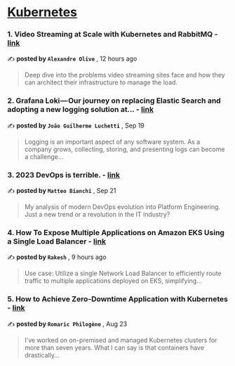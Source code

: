 
<h1><a href=https://medium.com/tag/kubernetes/recommended target="_blank" rel="noopener noreferrer">Kubernetes</a></h1>
<h3>1. Video Streaming at Scale with Kubernetes and RabbitMQ - <a href=https://medium.com/@alexandreolive/video-streaming-at-scale-with-kubernetes-and-rabbitmq-6e23fd0e75fb?source=tag_recommended_feed---------0-84----------kubernetes----------098eaf31_3afd_4083_b893_a351b169ecd2------- target="_blank" rel="noopener noreferrer">link</a></h3>

✍️ **posted by `Alexandre Olive`** <date> , 12 hours ago</date>

<blockquote>Deep dive into the problems video streaming sites face and how they can architect their infrastructure to manage the load.</blockquote>

<h3>2. Grafana Loki — Our journey on replacing Elastic Search and adopting a new logging solution at… - <a href=https://medium.com/engenharia-arquivei/grafana-loki-our-journey-on-replacing-elastic-search-and-adopting-a-new-logging-solution-at-f65aec407e47?source=tag_recommended_feed---------1-107----------kubernetes----------098eaf31_3afd_4083_b893_a351b169ecd2------- target="_blank" rel="noopener noreferrer">link</a></h3>

✍️ **posted by `João Guilherme Luchetti`** <date> , Sep 19</date>

<blockquote>Logging is an important aspect of any software system. As a company grows, collecting, storing, and presenting logs can become a challenge…</blockquote>

<h3>3. 2023 DevOps is terrible. - <a href=https://medium.com/@mbianchidev/2023-devops-is-terrible-ec88162c86d7?source=tag_recommended_feed---------2-85----------kubernetes----------098eaf31_3afd_4083_b893_a351b169ecd2------- target="_blank" rel="noopener noreferrer">link</a></h3>

✍️ **posted by `Matteo Bianchi`** <date> , Sep 21</date>

<blockquote>My analysis of modern DevOps evolution into Platform Engineering. Just a new trend or a revolution in the IT industry?</blockquote>

<h3>4. How To Expose Multiple Applications on Amazon EKS Using a Single Load Balancer - <a href=https://medium.com/@chattirakeshkumar/how-to-expose-multiple-applications-on-amazon-eks-using-a-single-load-balancer-d5ca9ee8a4b3?source=tag_recommended_feed---------3-84----------kubernetes----------098eaf31_3afd_4083_b893_a351b169ecd2------- target="_blank" rel="noopener noreferrer">link</a></h3>

✍️ **posted by `Rakesh`** <date> , 9 hours ago</date>

<blockquote>Use case: Utilize a single Network Load Balancer to efficiently route traffic to multiple applications deployed on EKS, simplifying…</blockquote>

<h3>5. How to Achieve Zero-Downtime Application with Kubernetes - <a href=https://medium.com/devops-dev/how-to-achieve-zero-downtime-application-with-kubernetes-ba52fdea9a9b?source=tag_recommended_feed---------4-107----------kubernetes----------098eaf31_3afd_4083_b893_a351b169ecd2------- target="_blank" rel="noopener noreferrer">link</a></h3>

✍️ **posted by `Romaric Philogène`** <date> , Aug 23</date>

<blockquote>I’ve worked on on-premised and managed Kubernetes clusters for more than seven years. What I can say is that containers have drastically…</blockquote>

